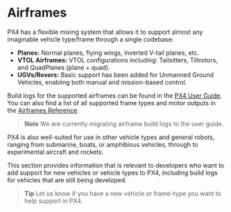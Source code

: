 # Airframes

PX4 has a flexible mixing system that allows it to support almost any imaginable vehicle type/frame through a single codebase:

* **Planes:** Normal planes, flying wings, inverted V-tail planes, etc.
* **VTOL Airframes:** VTOL configurations including: Tailsitters, Tiltrotors, and QuadPlanes (plane + quad).
* **UGVs/Rovers:** Basic support has been added for Unmanned Ground Vehicles, enabling both manual and mission-based control.

Build logs for the supported airframes can be found in the [PX4 User Guide](https://docs.px4.io/en/airframes/). You can also find a list of all supported frame types and motor outputs in the [Airframes Reference](../airframes/airframe_reference.md).

> **Note** We are currently migrating airframe build logs to the user guide.

PX4 is also well-suited for use in other vehicle types and general robots, ranging from submarine, boats, or amphibious vehicles, through to experimental aircraft and rockets.

This section provides information that is relevant to developers who want to add support for new vehicles or vehicle types to PX4, including build logs for vehicles that are still being developed.

> **Tip** Let us know if you have a new vehicle or frame-type you want to help support in PX4. 

  
